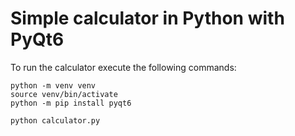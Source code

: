 # Simple calculator in Python with PyQt6

To run the calculator execute the following commands:

``` shell
python -m venv venv
source venv/bin/activate
python -m pip install pyqt6

python calculator.py
```

